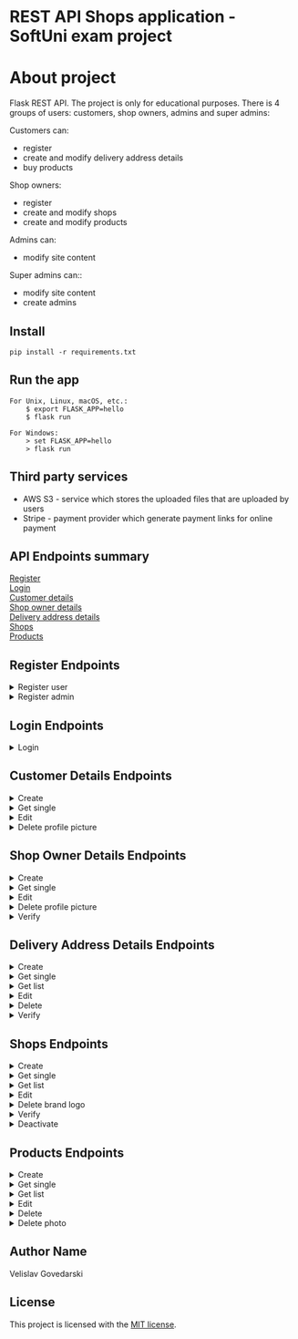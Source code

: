 # REST API Shops application - SoftUni exam project

# About project

Flask REST API. The project is only for educational purposes.
There is 4 groups of users: customers, shop owners, admins and super admins:

<div>Customers can:</div>
<ul>
    <li>register</li>
    <li>create and modify delivery address details</li>
    <li>buy products</li>
</ul>

<div>Shop owners:</div>
<ul>
    <li>register</li>
    <li>create and modify shops</li>
    <li>create and modify products</li>
</ul>

<div>Admins can:</div>
<ul>
<li>modify site content</li>
</ul>

<div>Super admins can::</div>
<ul><li>modify site content</li>
<li>create admins</li></ul>

## Install

    pip install -r requirements.txt

## Run the app

    For Unix, Linux, macOS, etc.:
        $ export FLASK_APP=hello
        $ flask run
    
    For Windows:
        > set FLASK_APP=hello
        > flask run

## Third party services

* AWS S3 - service which stores the uploaded files that are uploaded by users
* Stripe - payment provider which generate payment links for online payment

## API Endpoints summary

<div><a href="#register">Register</a></div>
<div><a href="#login">Login</a></div>
<div></div><a href="#cd">Customer details</a></div>
<div></div><a href="#sod">Shop owner details</a></div>
<div></div><a href="#dad">Delivery address details</a></div>
<div><a href="#shops_endpoints">Shops</a></div>
<div><a href="#products">Products</a></div>

<div id ="register"></div>

## Register Endpoints

<details>
<summary> 
    Register user
</summary>

    Url: /users/register
    Methid: POST
    request: TODO
    Response: TODO
    Description: TODO

</details>

<details>
<summary> 
    Register admin
</summary>

    Url: /users/register
    Methid: Post
    request: TODO
    Response: TODO
    Description: TODO

</details>

<div id ="login"></div>

## Login Endpoints

<details>
<summary> 
    Login
</summary>

    Url: /login
    Methid: POST
    request: TODO
    Response: TODO
    Description: TODO

</details>

<div id ="cd"></div>

## Customer Details Endpoints

<details>
<summary> 
    Create
</summary>

    Url: /customer_details
    Methid: POST
    request: TODO
    Response: TODO
    Description: TODO

</details>


<details>
<summary> 
    Get single
</summary>

    Url: /customer_details/<pk>
    Methid: GET
    request: TODO
    Response: TODO
    Description: TODO

</details>


<details>
<summary> 
    Edit
</summary>

    Url: /customer_details/<pk>
    Methid: PUT
    request: TODO
    Response: TODO
    Description: TODO

</details>

<details>
<summary> 
    Delete profile picture
</summary>

    Url: /customer_details/<pk>/profile_picture
    Methid: DELETE
    request: TODO
    Response: TODO
    Description: TODO

</details>


<div id ="sod"></div>

## Shop Owner Details Endpoints

<details>
<summary> 
    Create
</summary>

    Url: /shop_owner_details
    Methid: POST
    request: TODO
    Response: TODO
    Description: TODO

</details>


<details>
<summary> 
    Get single
</summary>

    Url: /shop_owner_details/<pk>
    Methid: GET
    request: TODO
    Response: TODO
    Description: TODO

</details>


<details>
<summary> 
    Edit
</summary>

    Url: /shop_owner_details/<pk>
    Methid: PUT
    request: TODO
    Response: TODO
    Description: TODO

</details>

<details>
<summary> 
    Delete profile picture
</summary>

    Url: /shop_owner_details/<pk>/profile_picture
    Methid: DELETE
    request: TODO
    Response: TODO
    Description: TODO

</details>

<details>
<summary> 
    Verify 
</summary>

    Url: /shop_owner_details/<pk>/verify
    Methid: PUT
    request: TODO
    Response: TODO
    Description: TODO

</details>

<div id ="dad"></div>

## Delivery Address Details Endpoints

<details>
<summary> 
    Create
</summary>

    Url: /delivery_address_details
    Methid: POST
    request: TODO
    Response: TODO
    Description: TODO

</details>


<details>
<summary> 
    Get single
</summary>

    Url: /delivery_address_details/<pk>
    Methid: GET
    request: TODO
    Response: TODO
    Description: TODO

</details>


<details>
<summary> 
    Get list
</summary>

    Url: /delivery_address_details
    Methid: GET
    request: TODO
    Response: TODO
    Description: TODO

</details>


<details>
<summary> 
    Edit
</summary>

    Url: /delivery_address_details/<pk>
    Methid: PUT
    request: TODO
    Response: TODO
    Description: TODO

</details>

<details>
<summary> 
    Delete
</summary>

    Url: /delivery_address_details/<pk>
    Methid: Delete
    request: TODO
    Response: TODO
    Description: TODO

</details>

<details>
<summary> 
    Verify 
</summary>

    Url: /shop_owner_details/<pk>/verify
    Methid: PUT
    request: TODO
    Response: TODO
    Description: TODO

</details>

<div id ="#shops_endpoints"></div>

## Shops Endpoints

<details>
<summary> 
    Create
</summary>

    Url: /shops
    Methid: POST
    request: TODO
    Response: TODO
    Description: TODO

</details>

<details>
<summary> 
    Get single
</summary>

    Url: /shops/<pk>
    Methid: GET
    request: TODO
    Response: TODO
    Description: TODO

</details>

<details>
<summary> 
    Get list
</summary>

    Url: /shops
    Methid: GET
    request: TODO
    Response: TODO
    Description: TODO

</details>




<details>
<summary> 
    Edit
</summary>

    Url: /shops/<pk>
    Methid: PUT
    request: TODO
    Response: TODO
    Description: TODO

</details>

<details>
<summary> 
    Delete brand logo
</summary>

    Url: /shops/<pk>/brand_logo
    Methid: delete
    request: TODO
    Response: TODO
    Description: TODO

</details>

<details>
<summary> 
    Verify 
</summary>

    Url: /shops/<pk>/verify
    Methid: PUT
    request: TODO
    Response: TODO
    Description: TODO

</details>

<details>
<summary> 
    Deactivate
</summary>

    Url: /shops/<pk>/deactivate
    Methid: PUT
    request: TODO
    Response: TODO
    Description: TODO

</details>

<div id ="products"></div>

## Products Endpoints

<details>
<summary> 
    Create
</summary>

    Url: /product
    Methid: POST
    request: TODO
    Response: TODO
    Description: TODO

</details>

<details>
<summary> 
    Get single
</summary>

    Url: /product/<pk>
    Methid: GET
    request: TODO
    Response: TODO
    Description: TODO

</details>

<details>
<summary> 
    Get list
</summary>

    Url: /product/<pk>
    Methid: GET
    request: TODO
    Response: TODO
    Description: TODO

</details>




<details>
<summary> 
    Edit
</summary>

    Url: /product/<pk>
    Methid: PUT
    request: TODO
    Response: TODO
    Description: TODO

</details>

<details>
<summary> 
    Delete
</summary>

    Url: /product/<pk>
    Methid: DELETE
    request: TODO
    Response: TODO
    Description: TODO

</details>

<details>
<summary> 
    Delete photo
</summary>

    Url: /product/<pk>/product_photo
    Methid: delete
    request: TODO
    Response: TODO
    Description: TODO

</details>

## Author Name

Velislav Govedarski

## License

This project is licensed with the [MIT license](LICENSE).
